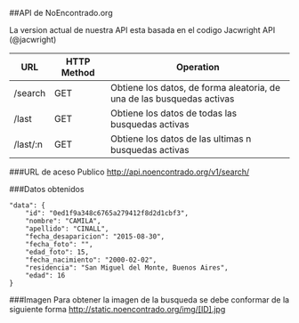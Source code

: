 ##API de NoEncontrado.org

La version actual de nuestra API esta basada en el codigo Jacwright API (@jacwright)

|URL                      | HTTP Method   |Operation|
|-------------------------|---------------|--------------------------------|
|/search                  | GET           |Obtiene los datos, de forma aleatoria, de una de las busquedas activas|
|/last                    | GET           |Obtiene los datos de todas las busquedas activas|
|/last/:n                 | GET           |Obtiene los datos de las ultimas n busquedas activas|



###URL de aceso Publico
http://api.noencontrado.org/v1/search/

###Datos obtenidos

    "data": {
        "id": "0ed1f9a348c6765a279412f8d2d1cbf3",
        "nombre": "CAMILA",
        "apellido": "CINALL",
        "fecha_desaparicion": "2015-08-30",
        "fecha_foto": "",
        "edad_foto": 15,
        "fecha_nacimiento": "2000-02-02",
        "residencia": "San Miguel del Monte, Buenos Aires",
        "edad": 16
    }



###Imagen
Para obtener la imagen de la busqueda se debe conformar de la siguiente forma
http://static.noencontrado.org/img/[ID].jpg
